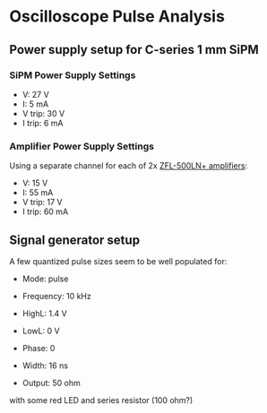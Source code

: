 # Oscilloscope Pulse Analysis

## Power supply setup for C-series 1 mm SiPM

### SiPM Power Supply Settings

- V: 27 V
- I: 5 mA
- V trip: 30 V
- I trip: 6 mA

### Amplifier Power Supply Settings

Using a separate channel for each of 2x [ZFL-500LN+ amplifiers](https://www.minicircuits.com/pdfs/ZFL-500LN+.pdf):

- V: 15 V
- I: 55 mA
- V trip: 17 V
- I trip: 60 mA

## Signal generator setup

A few quantized pulse sizes seem to be well populated for:

- Mode: pulse
- Frequency: 10 kHz
- HighL: 1.4 V
- LowL: 0 V
- Phase: 0
- Width: 16 ns

- Output: 50 ohm

with some red LED and series resistor (100 ohm?)
